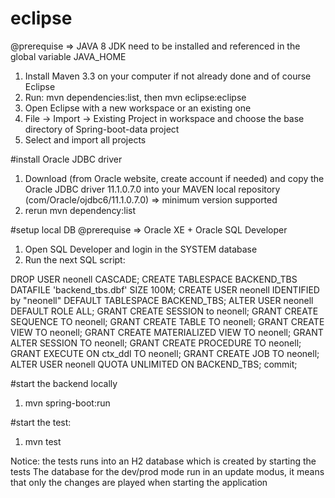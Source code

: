 # eclipse
@prerequise => JAVA 8 JDK need to be installed and referenced in the global variable JAVA_HOME
1. Install Maven 3.3 on your computer if not already done and of course Eclipse
2. Run: mvn dependencies:list, then mvn eclipse:eclipse
3. Open Eclipse with a new workspace or an existing one
4. File -> Import -> Existing Project in workspace and choose the base directory of Spring-boot-data project
5. Select and import all projects

#install Oracle JDBC driver
1. Download (from Oracle website, create account if needed) and copy the Oracle JDBC driver 11.1.0.7.0 into your MAVEN local repository (com/Oracle/ojdbc6/11.1.0.7.0) => minimum version supported
2. rerun mvn dependency:list

#setup local DB
@prerequise => Oracle XE + Oracle SQL Developer
1. Open SQL Developer and login in the SYSTEM database
2. Run the next SQL script:

DROP USER neonell CASCADE;
CREATE TABLESPACE BACKEND_TBS DATAFILE 'backend_tbs.dbf' SIZE 100M;
CREATE USER neonell IDENTIFIED by "neonell" DEFAULT TABLESPACE BACKEND_TBS;
ALTER USER neonell DEFAULT ROLE ALL; 
GRANT CREATE SESSION to neonell;
GRANT CREATE SEQUENCE TO neonell;
GRANT CREATE TABLE TO neonell;
GRANT CREATE VIEW TO neonell;
GRANT CREATE MATERIALIZED VIEW TO neonell;
GRANT ALTER SESSION TO neonell;
GRANT CREATE PROCEDURE TO neonell;
GRANT EXECUTE ON ctx_ddl TO neonell;
GRANT CREATE JOB TO neonell;
ALTER USER neonell QUOTA UNLIMITED ON BACKEND_TBS;
commit;


#start the backend locally
1. mvn spring-boot:run

#start the test:
1. mvn test

Notice: the tests runs into an H2 database which is created by starting the tests
The database for the dev/prod mode run in an update modus, it means that only the changes are played when starting the application

